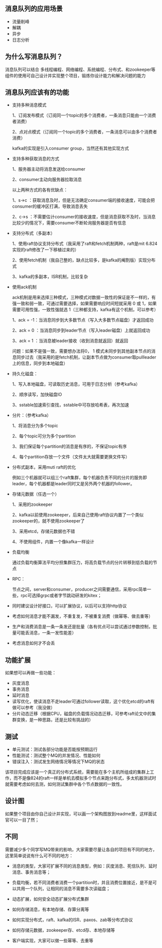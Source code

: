 
## 消息队列的应用场景
* 流量削峰
* 解耦
* 异步
* 日志分析
## 为什么写消息队列？
消息队列可以结合 多线程编程、网络编程、系统编程、分布式、和zookeeper等组件的使用可自己设计并实现整个项目，锻炼你设计能力和解决问题的能力
## 消息队列应该有的功能
* 支持多种消息模式

    1、订阅发布模式（订阅同一个topic的多个消费者，一条消息只能由一个消费者消费）

    2、点对点模式（订阅同一个topic的多个消费者，一条消息可以由多个消费者消费）
    
    kafka的实现是引入consumer group，当然还有其他实现方式
* 支持多种获取消息的方式
    
    1、服务器主动将消息发送给consumer
    
    2、consumer主动向服务器拉取消息

    以上两种方式的各有优缺点：

    1、s->c ：获取消息及时，但是无法确定consumer端的接收速度，可能会把consumer的缓冲区打满，导致消息丢失

    2、c->s ：不需要估计consumer的接收速度，但是消息获取不及时，当消息比较少的情况下，需要consumer不断轮询服务器是否有信息
* 支持分布式（多副本）

    1、使用raft协议支持分布式（我采用了raft和fetch机制两种，raft是mit 6.824实现的raft修改了一下移植过来的）

    2、使用fetch机制（我自己整的，缺点比较多，是kafka的阉割版）实现分布式
    
    3、kafka的多副本，ISR机制，比较复杂
* 使用ack机制

    ack机制是用来选择三种模式，三种模式对数据一致性的保证是不一样的，有强一致和弱一致，可通过需要选择，如果需要响应时间短就采用 0 或 1，如果需要可用性强，一致性强就选 1（三种都支持，kafka有这个机制，可以参考）

    1、ack = -1：当消息同步到大多数节点（写入大多数节点磁盘）才返回成功
    
    2、ack = 0 ：当消息同步到leader节点（写入leader磁盘）上就返回成功

    3、ack = 1 ：当消息被leader接收（收到消息就返回）就返回
    
    问题：如果不是强一致，需要想办法将0， 1 模式未同步到其他副本节点的消息同步过去（我采用的是fetch机制，让副本节点做为consumer取pullleader上的信息，同步到本地磁盘）
* 持久化磁盘：
    
    1、写入本地磁盘，可读取历史消息，可用于日志分析（参考kafka）
    
    2、顺序读写，加快磁盘IO
    
    3、sstable加速索引查找，sstable中可存放哈希表，再次加速
* 分片：（参考kafka）
    
    1、将消息分为多个topic

    2、每个topic可分为多个partition
    
    3、我们保证每个partition的消息是有序的，不保证topic有序
    
    4、每个partition存放一个文件（文件太大就需要更换文件写）
* 分布式副本，采用muti raft的优化
    
    例如三个机器就可以组三个raft集群，每个机器负责不同的分片的服务即leader，每个机器都是leader同时又是另外两个机器的follower。
* 存储元数据（任选一个）
    
    1、采用的zookeeper

    2、kafka以前使用zookeeper，后来自己使用raft协议内置了一个类似zookeeper的，就不使用zookeeper了
    
    3、采用etcd，存储元数据也不错

    4、不使用组件，内置一个像kafka一样设计
* 负载均衡
    
    通过负载均衡算法平均分担集群压力，将高负载节点的分片转移到低负载的节点
* RPC：
    
    节点之间，server和consumer，producer之间需要通信，采用rpc简单一些，rpc可选择grpc或者字节跳动研发的kitex；
* 同时建议设计好接口，可以扩展协议，以后可以支持http协议
* 考虑如何消息才能不漏发，不重复发，不被重复消费（做幂等、做去重等）
* 生产和消费消息是一条一条发还是批量（各有优点可以尝试通过参数控制，批量可能丢消息，一条一发性能差）
* 考虑消息如何才不会丢
## 功能扩展
如果想可以再做一些功能：
* 灰度消息
* 事务消息
* 延时消息
* 读写优化，使读消息不走leader可通过follower读取，这个优化etcd的raft有做可以参考（我没做）
* 分片动态迁移（根据CPU，磁盘的负载情况动态迁移，可参考raft论文中的集群变换，是一种思路，还是比较有挑战的）
## 测试
* 单元测试：测试各部分功能是否能按预期运行
* 性能测试：测试整个MQ的并发情况、性能如何
* 错误注入：测试发生网络情况等情况下MQ的状态

    
该项目完成应该是一个真正的分布式系统，需要能在多个主机所组成的集群上工作，而不是像824的raft一样是单机去模拟多个节点来跑分布式，多太机器测试时就需要考虑如何去测，如何测试集群中各个节点数据的一致性。

## 设计图
如果整个项目由你自己设计并实现，可以画一个架构图放到readme里，这样面试官可以一目了然；

## 不同
需要减少多个同学写MQ带来的影响，大家需要尽量让各自的项目有不同的地方，这里简单说说有什么可不同的地方：

* 消息的类型，大家可扩展不同的消息类型，例如：灰度消息、死信队列、延时消息、事务消息等；

* 负载均衡，若不同消费者消费一个partition时，并且消费位置接近，是不是可以共用一个队列，让相同的消息不需要多次读磁盘；

* 动态扩展，如何安全动态扩展分布式集群

* 如何存储消息，有本地存储、存算分离等

* 如何实现分布式，raft、kafka的ISR、paxos、zab等分布式协议

* 如何存储元数据，zookeeper存、etcd存、本地存储等

* 客户端实现，大家可以做一些幂等、去重等
